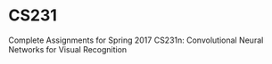 # CS231
Complete Assignments for Spring 2017 CS231n: Convolutional Neural Networks for Visual Recognition
